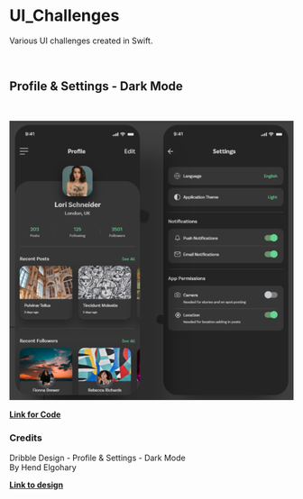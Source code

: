 # UI_Challenges
Various UI challenges created in Swift.

<br />

## Profile & Settings - Dark Mode

<br />

![Profile & Settings](Screenshots/Profile_Settings.png)

[**Link for Code**](https://github.com/MichaelPietrzak/UI_Challenges/tree/master/Profile_Settings)

### Credits

Dribble Design - Profile & Settings - Dark Mode\
By Hend Elgohary

[**Link to design**](https://dribbble.com/shots/14541388-Profile-Settings-Dark-Mode)